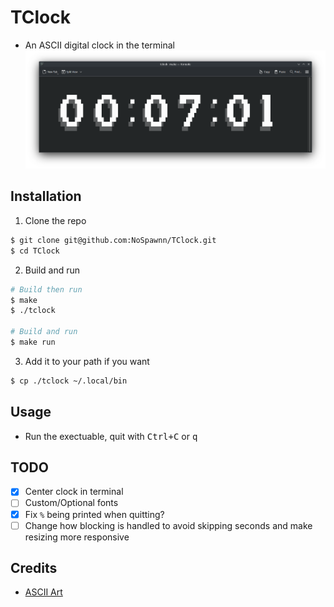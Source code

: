 # TClock

- An ASCII digital clock in the terminal
![](./assets/screenshot.png)

## Installation

1. Clone the repo
```sh
$ git clone git@github.com:NoSpawnn/TClock.git
$ cd TClock
```

2. Build and run
```sh
# Build then run
$ make
$ ./tclock

# Build and run
$ make run
```

3. Add it to your path if you want
```sh
$ cp ./tclock ~/.local/bin
```

## Usage

- Run the exectuable, quit with <kbd>Ctrl+C</kbd> or <kbd>q</kbd>

## TODO

- [x] Center clock in terminal
- [ ] Custom/Optional fonts
- [x] Fix `%` being printed when quitting?
- [ ] Change how blocking is handled to avoid skipping seconds and make resizing more responsive

## Credits
- [ASCII Art](https://www.asciiart.eu/text-to-ascii-art)